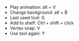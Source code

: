 * Play animation: alt + V
* Change background: alt + B
* Last used tool: G
* Add to shelf: Ctrl + shift + click
* Vertex snap: V
* Use tool again: Y
